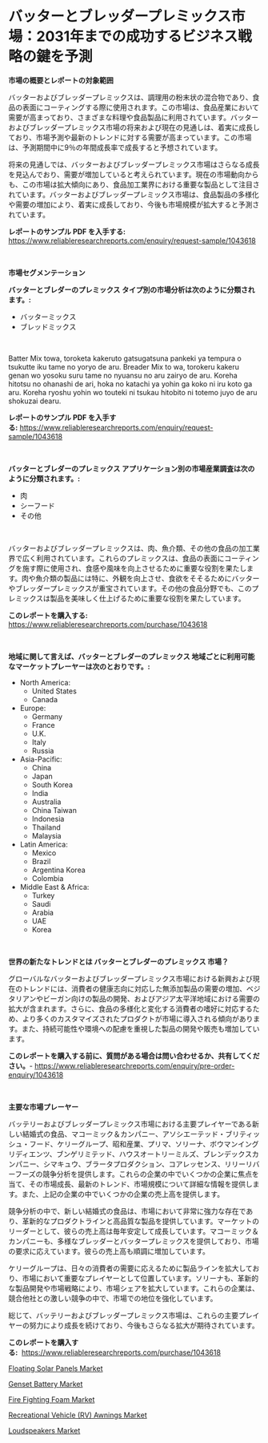 <p><h1>バッターとブレッダープレミックス市場：2031年までの成功するビジネス戦略の鍵を予測</h1></p><p><strong>市場の概要とレポートの対象範囲</strong></p>
<p><p>バッターおよびブレッダープレミックスは、調理用の粉末状の混合物であり、食品の表面にコーティングする際に使用されます。この市場は、食品産業において需要が高まっており、さまざまな料理や食品製品に利用されています。バッターおよびブレッダープレミックス市場の将来および現在の見通しは、着実に成長しており、市場予測や最新のトレンドに対する需要が高まっています。この市場は、予測期間中に9％の年間成長率で成長すると予想されています。</p><p>将来の見通しでは、バッターおよびブレッダープレミックス市場はさらなる成長を見込んでおり、需要が増加していると考えられています。現在の市場動向からも、この市場は拡大傾向にあり、食品加工業界における重要な製品として注目されています。バッターおよびブレッダープレミックス市場は、食品製品の多様化や需要の増加により、着実に成長しており、今後も市場規模が拡大すると予測されています。</p></p>
<p><strong>レポートのサンプル PDF を入手する:</strong> <a href="https://www.reliableresearchreports.com/enquiry/request-sample/1043618">https://www.reliableresearchreports.com/enquiry/request-sample/1043618</a></p>
<p>&nbsp;</p>
<p><strong>市場セグメンテーション</strong></p>
<p><strong>バッターとブレダーのプレミックス タイプ別の市場分析は次のように分類されます。:</strong></p>
<p><ul><li>バッターミックス</li><li>ブレッドミックス</li></ul></p>
<p>&nbsp;</p>
<p><p>Batter Mix towa, toroketa kakeruto gatsugatsuna pankeki ya tempura o tsukutte iku tame no yoryo de aru. Breader Mix to wa, torokeru kakeru genan wo yosoku suru tame no nyuansu no aru zairyo de aru. Koreha hitotsu no ohanashi de ari, hoka no katachi ya yohin ga koko ni iru koto ga aru. Koreha ryoshu yohin wo touteki ni tsukau hitobito ni totemo juyo de aru shokuzai dearu.</p></p>
<p><strong>レポートのサンプル PDF を入手する:</strong>&nbsp;<a href="https://www.reliableresearchreports.com/enquiry/request-sample/1043618">https://www.reliableresearchreports.com/enquiry/request-sample/1043618</a></p>
<p>&nbsp;</p>
<p><strong> バッターとブレダーのプレミックス アプリケーション別の市場産業調査は次のように分類されます。:</strong></p>
<p><ul><li>肉</li><li>シーフード</li><li>その他</li></ul></p>
<p>&nbsp;</p>
<p><p>バッターおよびブレッダープレミックスは、肉、魚介類、その他の食品の加工業界で広く利用されています。これらのプレミックスは、食品の表面にコーティングを施す際に使用され、食感や風味を向上させるために重要な役割を果たします。肉や魚介類の製品には特に、外観を向上させ、食欲をそそるためにバッターやブレッダープレミックスが重宝されています。その他の食品分野でも、このプレミックスは製品を美味しく仕上げるために重要な役割を果たしています。</p></p>
<p><strong>このレポートを購入する:</strong>&nbsp; <a href="https://www.reliableresearchreports.com/purchase/1043618">https://www.reliableresearchreports.com/purchase/1043618</a></p>
<p>&nbsp;</p>
<p><strong>地域に関して言えば、バッターとブレダーのプレミックス 地域ごとに利用可能なマーケットプレーヤーは次のとおりです。:</strong></p>
<p><ul>
    <li>
        North America:
        <ul>
            <li>United States</li>
            <li>Canada</li>
        </ul>
    </li>
    <li>
        Europe:
        <ul>
            <li>Germany</li>
            <li>France</li>
            <li>U.K.</li>
            <li>Italy</li>
            <li>Russia</li>
        </ul>
    </li>
    <li>
        Asia-Pacific:
        <ul>
            <li>China</li>
            <li>Japan</li>
            <li>South Korea</li>
            <li>India</li>
            <li>Australia</li>
            <li>China Taiwan</li>
            <li>Indonesia</li>
            <li>Thailand</li>
            <li>Malaysia</li>
        </ul>
    </li>
    <li>
        Latin America:
        <ul>
            <li>Mexico</li>
            <li>Brazil</li>
            <li>Argentina Korea</li>
            <li>Colombia</li>
        </ul>
    </li>
    <li>
        Middle East & Africa:
        <ul>
            <li>Turkey</li>
            <li>Saudi</li>
            <li>Arabia</li>
            <li>UAE</li>
            <li>Korea</li>
        </ul>
    </li>
    </ul></p>
<p>&nbsp;</p>
<p><strong>世界の新たなトレンドとは バッターとブレダーのプレミックス 市場？</strong></p>
<p><p>グローバルなバッターおよびブレッダープレミックス市場における新興および現在のトレンドには、消費者の健康志向に対応した無添加製品の需要の増加、ベジタリアンやビーガン向けの製品の開発、およびアジア太平洋地域における需要の拡大が含まれます。さらに、食品の多様化と変化する消費者の嗜好に対応するため、より多くのカスタマイズされたプロダクトが市場に導入される傾向があります。また、持続可能性や環境への配慮を重視した製品の開発や販売も増加しています。</p></p>
<p><strong>このレポートを購入する前に、質問がある場合は問い合わせるか、共有してください。</strong>- <a href="https://www.reliableresearchreports.com/enquiry/pre-order-enquiry/1043618">https://www.reliableresearchreports.com/enquiry/pre-order-enquiry/1043618</a></p>
<p>&nbsp;</p>
<p><strong>主要な市場プレーヤー</strong></p>
<p><p>バッテリーおよびブレッダープレミックス市場における主要プレイヤーである新しい結婚式の食品、マコーミック＆カンパニー、アソシエーテッド・ブリティッシュ・フード、ケリーグループ、昭和産業、プリマ、ソリーナ、ボウマンイングリディエンツ、ブンゲリミテッド、ハウスオートリーミルズ、ブレンデックスカンパニー、シマキュウ、ブラータプロダクション、コアレッセンス、リリーリバーフーズの競争分析を提供します。これらの企業の中でいくつかの企業に焦点を当て、その市場成長、最新のトレンド、市場規模について詳細な情報を提供します。また、上記の企業の中でいくつかの企業の売上高を提供します。</p><p>競争分析の中で、新しい結婚式の食品は、市場において非常に強力な存在であり、革新的なプロダクトラインと高品質な製品を提供しています。マーケットのリーダーとして、彼らの売上高は毎年安定して成長しています。マコーミック＆カンパニーも、多様なブレッダーとバッタープレミックスを提供しており、市場の要求に応えています。彼らの売上高も順調に増加しています。</p><p>ケリーグループは、日々の消費者の需要に応えるために製品ラインを拡大しており、市場において重要なプレイヤーとして位置しています。ソリーナも、革新的な製品開発や市場戦略により、市場シェアを拡大しています。これらの企業は、競合他社との激しい競争の中で、市場での地位を強化しています。</p><p>総じて、バッテリーおよびブレッダープレミックス市場は、これらの主要プレイヤーの努力により成長を続けており、今後もさらなる拡大が期待されています。</p></p>
<p><strong>このレポートを購入する:</strong>&nbsp;&nbsp;<a href="https://www.reliableresearchreports.com/purchase/1043618">https://www.reliableresearchreports.com/purchase/1043618</a></p>
<p><p><a href="https://github.com/lylyparadise/Market-Research-Report-List-2/blob/main/floating-solar-panels-market.md">Floating Solar Panels Market</a></p><p><a href="https://github.com/johnbach50/Market-Research-Report-List-2/blob/main/genset-battery-market.md">Genset Battery Market</a></p><p><a href="https://scarlet-rocket-c63.notion.site/Fire-Fighting-Foam-Market-Size-Share-Trends-Analysis-Report-By-Application-Regional-Outlook-Com-ec10b0af73184addac296cf5f462fdf4">Fire Fighting Foam Market</a></p><p><a href="https://issuu.com/reportprime-2/docs/recreational-vehicle-rv-awnings-market-size-2030.p">Recreational Vehicle (RV) Awnings Market</a></p><p><a href="https://view.publitas.com/reportprime-1/loudspeakers-market-size-growth-and-forecast-from-2024-2031/">Loudspeakers Market</a></p></p>